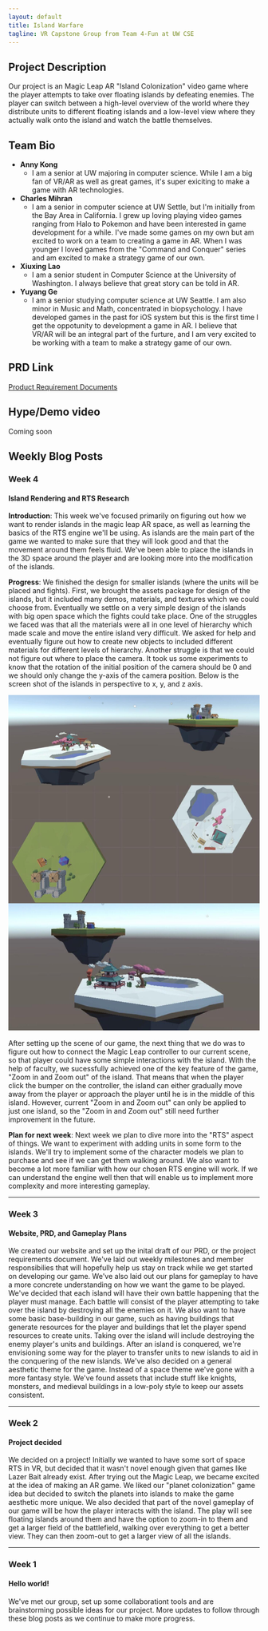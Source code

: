 ```yaml
---
layout: default
title: Island Warfare
tagline: VR Capstone Group from Team 4-Fun at UW CSE
---
```


## Project Description

Our project is an Magic Leap AR "Island Colonization" video game where the player attempts to take over floating islands by defeating enemies. The player can switch between a high-level overview of the world where they distribute units to different floating islands and a low-level view where they actually walk onto the island and watch the battle themselves.

## Team Bio
- **Anny Kong**
    - I am a senior at UW majoring in computer science. While I am a big fan of VR/AR as well as great games, it's super exiciting to make a game with AR technologies.
- **Charles Mihran**
    - I am a senior in computer science at UW Settle, but I'm initially from the Bay Area in California. I grew up loving playing video games ranging from Halo to Pokemon and have been interested in game development for a while. I've made some games on my own but am excited to work on a team to creating a game in AR. When I was younger I loved games from the "Command and Conquer" series and am excited to make a strategy game of our own.
- **Xiuxing Lao**
    - I am a senior student in Computer Science at the University of Washington. I always believe that great story can be told in AR.
- **Yuyang Ge**
    - I am a senior studying computer science at UW Seattle. I am also minor in Music and Math, concentrated in biopsychology. I have developed games in the past for iOS system but this is the first time I get the oppotunity to development a game in AR. I believe that VR/AR will be an integral part of the furture, and I am very excited to be working with a team to make a strategy game of our own.

## PRD Link
[Product Requirement Documents](https://docs.google.com/document/d/1tK8rWAsgP0X3kz5zsiT1drsX3x8JszOWKTgnmHstGJ0/edit?usp=sharing)

## Hype/Demo video
Coming soon

## Weekly Blog Posts
### Week 4
#### Island Rendering and RTS Research
**Introduction**: This week we've focused primarily on figuring out how we want to render islands in the magic leap AR space, as well as learning the basics of the RTS engine we'll be using. As islands are the main part of the game we wanted to make sure that they will look good and that the movement around them feels fluid. We've been able to place the islands in the 3D space around the player and are looking more into the modification of the islands. 

**Progress**: We finished the design for smaller islands (where the units will be placed and fights). First, we brought the assets package for design of the islands, but it included many demos, materials, and textures which we could choose from. Eventually we settle on a very simple design of the islands with big open space which the fights could take place. One of the struggles we faced was that all the materials were all in one level of hierarchy which made scale and move the entire island very difficult. We asked for help and eventually figure out how to create new objects to included different materials for different levels of hierarchy. Another struggle is that we could not figure out where to place the camera. It took us some experiments to know that the rotation of the initial position of the camera should be 0 and we should only change the y-axis of the camera position. Below is the screen shot of the islands in perspective to x, y, and z axis. 

![Week 4 Screenshot](week4screenshot.jpg)

After setting up the scene of our game, the next thing that we do was to figure out how to connect the Magic Leap controller to our current scene, so that player could have some simple interactions with the island. With the help of faculty, we sucessfully achieved one of the key feature of the game, "Zoom in and Zoom out" of the island. That means that when the player click the bumper on the controller, the island can either gradually move away from the player or approach the player until he is in the middle of this island. However, current "Zoom in and Zoom out" can only be applied to just one island, so the "Zoom in and Zoom out" still need further improvement in the future.

**Plan for next week**: 
Next week we plan to dive more into the "RTS" aspect of things. We want to experiment with adding units in some form to the islands. We'll try to implement some of the character models we plan to purchase and see if we can get them walking around. We also want to become a lot more familiar with how our chosen RTS engine will work. If we can understand the engine well then that will enable us to implement more complexity and more interesting gameplay. 

---

### Week 3
#### Website, PRD, and Gameplay Plans
We created our website and set up the inital draft of our PRD, or the project requirements document. We've laid out weekly milestones and member responsibilies that will hopefully help us stay on track while we get started on developing our game. We've also laid out our plans for gameplay to have a more concrete understanding on how we want the game to be played. We've decided that each island will have their own battle happening that the player must manage. Each battle will consist of the player attempting to take over the island by destroying all the enemies on it. We also want to have some basic base-building in our game, such as having buildings that generate resources for the player and buildings that let the player spend resources to create units. Taking over the island will include destroying the enemy player's units and buildings. After an island is conquered, we're envisioning some way for the player to transfer units to new islands to aid in the conquering of the new islands. We've also decided on a general aesthetic theme for the game. Instead of a space theme we've gone with a more fantasy style. We've found assets that include stuff like knights, monsters, and medieval buildings in a low-poly style to keep our assets consistent.

---

### Week 2
#### Project decided
We decided on a project! Initially we wanted to have some sort of space RTS in VR, but decided that it wasn't novel enough given that games like Lazer Bait already exist. After trying out the Magic Leap, we became excited at the idea of making an AR game. We liked our "planet colonization" game idea but decided to switch the planets into islands to make the game aesthetic more unique. We also decided that part of the novel gameplay of our game will be how the player interacts with the island. The play will see floating islands around them and have the option to zoom-in to them and get a larger field of the battlefield, walking over everything to get a better view. They can then zoom-out to get a larger view of all the islands. 

---

### Week 1
#### Hello world! 
We've met our group, set up some collaborationt tools and are brainstorming possible ideas for our project. More updates to follow through these blog posts as we continue to make more progress.

